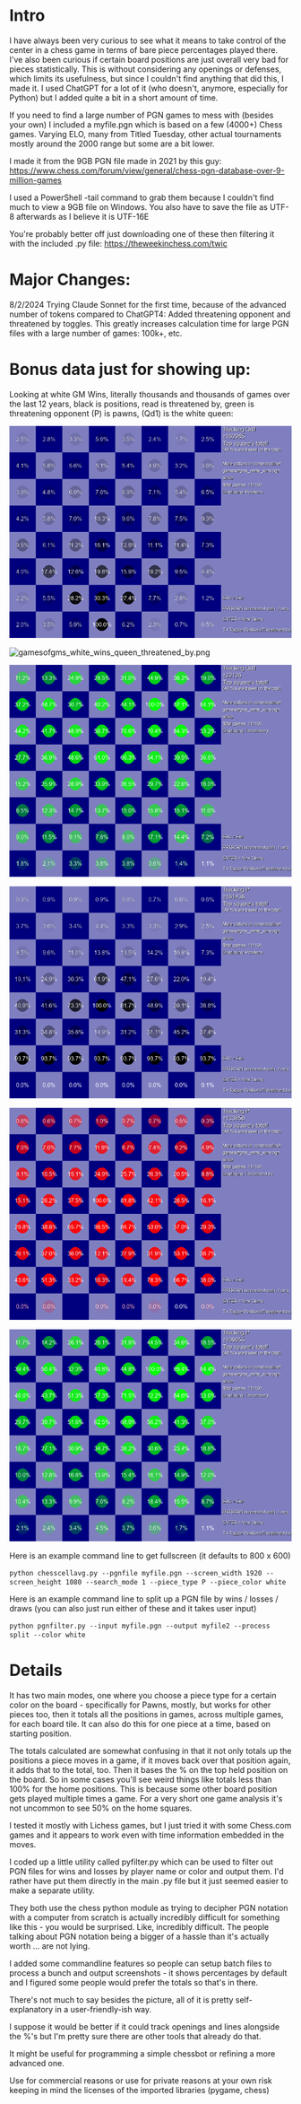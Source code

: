 # Intro

I have always been very curious to see what it means to take control of the center in a chess game in terms of bare piece percentages played there.
I've also been curious if certain board positions are just overall very bad for pieces statistically.
This is without considering any openings or defenses, which limits its usefulness, but since I couldn't find anything that did this, I made it.
I used ChatGPT for a lot of it (who doesn't, anymore, especially for Python) but I added quite a bit in a short amount of time.

If you need to find a large number of PGN games to mess with (besides your own) I included a myfile.pgn which is based on a few (4000+) Chess games. Varying ELO, many from Titled Tuesday, other actual tournaments mostly around the 2000 range but some are a bit lower.

I made it from the 9GB PGN file made in 2021 by this guy:
https://www.chess.com/forum/view/general/chess-pgn-database-over-9-million-games

I used a PowerShell -tail command to grab them because I couldn't find much to view a 9GB file on Windows.
You also have to save the file as UTF-8 afterwards as I believe it is UTF-16E

You're probably better off just downloading one of these then filtering it with the included .py file:
https://theweekinchess.com/twic

# Major Changes:

8/2/2024 Trying Claude Sonnet for the first time, because of the advanced number of tokens compared to ChatGPT4: Added threatening opponent and threatened by toggles. This greatly increases calculation time for large PGN files with a large number of games: 100k+, etc.

# Bonus data just for showing up:

Looking at white GM Wins, literally thousands and thousands of games over the last 12 years, black is positions, read is threatened by, green is threatening opponent (P) is pawns, (Qd1) is the white queen:

![gamesofgms_white_wins_queen_positions.png](pngs/gamesofgms_white_wins_queen_positions.png?raw=true "gamesofgms_white_wins_queen_positions.png")

![gamesofgms_white_wins_queen_threatened_by.png](pngs/gamesofgms_white_wins_queen_threatened_by.pngy?raw=true "gamesofgms_white_wins_queen_threatened_by.png")

![gamesofgms_white_wins_queen_threatening.png](pngs/gamesofgms_white_wins_queen_threatening.png?raw=true "gamesofgms_white_wins_queen_threatening.png")

![gamesofgms_white_wins_pawns_positions.png](pngs/gamesofgms_white_wins_pawns_positions.png?raw=true "gamesofgms_white_wins_pawns_positions.png")

![gamesofgms_white_wins_pawns_threatened_by.png](pngs/gamesofgms_white_wins_pawns_threatened_by.png?raw=true "gamesofgms_white_wins_pawns_threatened_by.png")

![gamesofgms_white_pawns_wins_threatening.png](pngs/gamesofgms_white_pawns_wins_threatening.png?raw=true "gamesofgms_white_pawns_wins_threatening.png")

Here is an example command line to get fullscreen (it defaults to 800 x 600)
```
python chesscellavg.py --pgnfile myfile.pgn --screen_width 1920 --screen_height 1080 --search_mode 1 --piece_type P --piece_color white
```

Here is an example command line to split up a PGN file by wins / losses / draws (you can also just run either of these and it takes user input)
```
python pgnfilter.py --input myfile.pgn --output myfile2 --process split --color white
```
# Details

It has two main modes, one where you choose a piece type for a certain color on the board - specifically for Pawns, mostly, but works for other pieces too, then it totals all the positions in games, across multiple games, for each board tile. It can also do this for one piece at a time, based on starting position.

The totals calculated are somewhat confusing in that it not only totals up the positions a piece moves in a game, if it moves back over that position again, it adds that to the total, too. Then it bases the % on the top held position on the board. So in some cases you'll see weird things like totals less than 100% for the home positions. This is because some other board position gets played multiple times a game. For a very short one game analysis it's not uncommon to see 50% on the home squares.

I tested it mostly with Lichess games, but I just tried it with some Chess.com games and it appears to work even with time information embedded in the moves.

I coded up a little utility called pyfilter.py which can be used to filter out PGN files for wins and losses by player name or color and output them. I'd rather have put them directly in the main .py file but it just seemed easier to make a separate utility. 

They both use the chess python module as trying to decipher PGN notation with a computer from scratch is actually incredibly difficult for something like this - you would be surprised. Like, incredibly difficult. The people talking about PGN notation being a bigger of a hassle than it's actually worth ... are not lying.

I added some commandline features so people can setup batch files to process a bunch and output screenshots - it shows percentages by default and I figured some people would prefer the totals so that's in there.

There's not much to say besides the picture, all of it is pretty self-explanatory in a user-friendly-ish way.

I suppose it would be better if it could track openings and lines alongside the %'s but I'm pretty sure there are other tools that already do that.

It might be useful for programming a simple chessbot or refining a more advanced one.

Use for commercial reasons or use for private reasons at your own risk keeping in mind the licenses of the imported libraries (pygame, chess)


